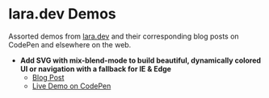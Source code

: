 # lara.dev Demos
Assorted demos from [lara.dev](https://lara.dev) and their corresponding blog posts on CodePen and elsewhere on the web.

* **Add SVG with mix-blend-mode to build beautiful, dynamically colored UI or navigation with a fallback for IE & Edge**
  * [Blog Post](https://lara.dev/add-mix-blend-mode-and-svg-to-build-beautiful-dynamically-colored-ui-or-navigation/)
  * [Live Demo on CodePen](https://codepen.io/laralfield/pen/RdgwpO)
